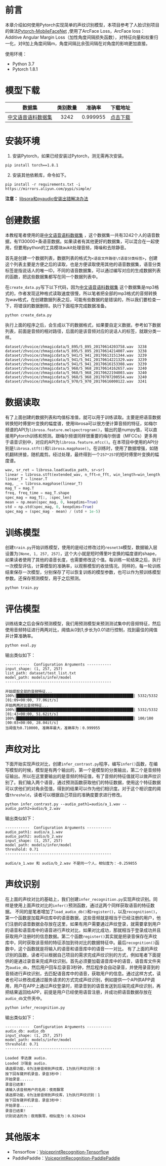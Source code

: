 # 前言
本章介绍如何使用Pytorch实现简单的声纹识别模型，本项目参考了人脸识别项目的做法[Pytorch-MobileFaceNet](https://github.com/yeyupiaoling/Pytorch-MobileFaceNet)  ,使用了ArcFace Loss，ArcFace loss：Additive Angular Margin Loss（加性角度间隔损失函数），对特征向量和权重归一化，对θ加上角度间隔m，角度间隔比余弦间隔在对角度的影响更加直接。

使用环境：

 - Python 3.7
 - Pytorch 1.8.1

# 模型下载
| 数据集 | 类别数量 | 准确率 | 下载地址 |
| :---: |:---: |  :---: | :---: |
| [中文语音语料数据集](https://github.com/KuangDD/zhvoice)| 3242 | 0.999955 | [点击下载](https://download.csdn.net/download/qq_33200967/20045269) |

# 安装环境
1. 安装Pytorch，如果已经安装过Pytorch，测无需再次安装。
```shell
pip install torch==1.8.1
```

2. 安装其他依赖库，命令如下。
```shell
pip install -r requirements.txt -i https://mirrors.aliyun.com/pypi/simple/
```

**注意：** [libsora和pyaudio安装出错解决办法](docs/faq.md)

# 创建数据
本教程笔者使用的是[中文语音语料数据集](https://github.com/KuangDD/zhvoice) ，这个数据集一共有3242个人的语音数据，有1130000+条语音数据。如果读者有其他更好的数据集，可以混合在一起使用，但要用python的工具模块aukit处理音频，降噪和去除静音。

首先是创建一个数据列表，数据列表的格式为`<语音文件路径\t语音分类标签>`，创建这个列表主要是方便之后的读取，也是方便读取使用其他的语音数据集，语音分类标签是指说话人的唯一ID，不同的语音数据集，可以通过编写对应的生成数据列表的函数，把这些数据集都写在同一个数据列表中。

在`create_data.py`写下以下代码，因为[中文语音语料数据集](https://github.com/KuangDD/zhvoice) 这个数据集是mp3格式的，作者发现这种格式读取速度很慢，所以笔者把全部的mp3格式的音频转换为wav格式，在创建数据列表之后，可能有些数据的是错误的，所以我们要检查一下，将错误的数据删除。执行下面程序完成数据准备。
```shell
python create_data.py
```

执行上面的程序之后，会生成以下的数据格式，如果要自定义数据，参考如下数据列表，前面是音频的相对路径，后面的是该音频对应的说话人的标签，就跟分类一样。
```
dataset/zhvoice/zhmagicdata/5_895/5_895_20170614203758.wav	3238
dataset/zhvoice/zhmagicdata/5_895/5_895_20170614214007.wav	3238
dataset/zhvoice/zhmagicdata/5_941/5_941_20170613151344.wav	3239
dataset/zhvoice/zhmagicdata/5_941/5_941_20170614221329.wav	3239
dataset/zhvoice/zhmagicdata/5_941/5_941_20170616153308.wav	3239
dataset/zhvoice/zhmagicdata/5_968/5_968_20170614162657.wav	3240
dataset/zhvoice/zhmagicdata/5_968/5_968_20170622194003.wav	3240
dataset/zhvoice/zhmagicdata/5_968/5_968_20170707200554.wav	3240
dataset/zhvoice/zhmagicdata/5_970/5_970_20170616000122.wav	3241
```

# 数据读取
有了上面创建的数据列表和均值标准值，就可以用于训练读取。主要是把语音数据转换短时傅里叶变换的幅度谱，使用librosa可以很方便计算音频的特征，如梅尔频谱的API为`librosa.feature.melspectrogram()`，输出的是numpy值，可以直接用Pytorch训练和预测。跟梅尔频谱同样很重要的梅尔倒谱（MFCCs）更多用于语音识别中，对应的API为`librosa.feature.mfcc()`。在本项目中使用的API分别是`librosa.stft()`和`librosa.magphase()`。在训练时，使用了数据增强，如随机翻转拼接，随机裁剪。经过处理，最终得到一个`257*257`的短时傅里叶变换的幅度谱。
```python
wav, sr_ret = librosa.load(audio_path, sr=sr)
linear = librosa.stft(extended_wav, n_fft=n_fft, win_length=win_length, hop_length=hop_length)
linear_T = linear.T
mag, _ = librosa.magphase(linear_T)
mag_T = mag.T
freq, freq_time = mag_T.shape
spec_mag = mag_T[:, :spec_len]
mean = np.mean(spec_mag, 0, keepdims=True)
std = np.std(spec_mag, 0, keepdims=True)
spec_mag = (spec_mag - mean) / (std + 1e-5)
```


# 训练模型
创建`train.py`开始训练模型，使用的是经过修改过的`resnet34`模型，数据输入层设置为`[None, 1, 257, 257]`，这个大小就是短时傅里叶变换的幅度谱的shape，如果读者使用了其他的语音长度，也需要修改这个值。每训练一轮结束之后，执行一次模型评估，计算模型的准确率，以观察模型的收敛情况。同样的，每一轮训练结束保存一次模型，分别保存了可以恢复训练的模型参数，也可以作为预训练模型参数。还保存预测模型，用于之后预测。
```shell
python train.py
```

# 评估模型
训练结束之后会保存预测模型，我们用预测模型来预测测试集中的音频特征，然后使用音频特征进行两两对比，阈值从0到1,步长为0.01进行控制，找到最佳的阈值并计算准确率。
```shell
python eval.py
```

输出类似如下：
```shell
-----------  Configuration Arguments -----------
input_shape: (1, 257, 257)
list_path: dataset/test_list.txt
model_path: models/infer/model
------------------------------------------------

开始提取全部的音频特征...
100%|█████████████████████████████████████████████████████| 5332/5332 [01:09<00:00, 77.06it/s]
开始两两对比音频特征...
100%|█████████████████████████████████████████████████████| 5332/5332 [01:43<00:00, 51.62it/s]
100%|█████████████████████████████████████████████████████| 100/100 [00:03<00:00, 28.04it/s]
当阈值为0.710000, 准确率最大，准确率为：0.999955
```

# 声纹对比
下面开始实现声纹对比，创建`infer_contrast.py`程序，编写`infer()`函数，在编写模型的时候，模型是有两个输出的，第一个是模型的分类输出，第二个是音频特征输出。所以在这里要输出的是音频的特征值，有了音频的特征值就可以做声纹识别了。我们输入两个语音，通过预测函数获取他们的特征数据，使用这个特征数据可以求他们的对角余弦值，得到的结果可以作为他们相识度。对于这个相识度的阈值`threshold`，读者可以根据自己项目的准确度要求进行修改。
```shell
python infer_contrast.py --audio_path1=audio/a_1.wav --audio_path2=audio/b_2.wav
```

输出类似如下：
```
-----------  Configuration Arguments -----------
audio_path1: audio/a_1.wav
audio_path2: audio/b_2.wav
input_shape: (1, 257, 257)
model_path: models/infer/model
threshold: 0.71
------------------------------------------------

audio/a_1.wav 和 audio/b_2.wav 不是同一个人，相似度为：-0.259855
```


# 声纹识别
在上面的声纹对比的基础上，我们创建`infer_recognition.py`实现声纹识别。同样是使用上面声纹对比的`infer()`预测函数，通过这两个同样获取语音的特征数据。 不同的是笔者增加了`load_audio_db()`和`register()`，以及`recognition()`，第一个函数是加载声纹库中的语音数据，这些音频就是相当于已经注册的用户，他们注册的语音数据会存放在这里，如果有用户需要通过声纹登录，就需要拿到用户的语音和语音库中的语音进行声纹对比，如果对比成功，那就相当于登录成功并且获取用户注册时的信息数据。第二个函数`register()`其实就是把录音保存在声纹库中，同时获取该音频的特征添加到待对比的数据特征中。最后`recognition()`函数中，这个函数就是将输入的语音和语音库中的语音一一对比。
有了上面的声纹识别的函数，读者可以根据自己项目的需求完成声纹识别的方式，例如笔者下面提供的是通过录音来完成声纹识别。首先必须要加载语音库中的语音，语音库文件夹为`audio_db`，然后用户回车后录音3秒钟，然后程序会自动录音，并使用录音到的音频进行声纹识别，去匹配语音库中的语音，获取用户的信息。通过这样方式，读者也可以修改成通过服务请求的方式完成声纹识别，例如提供一个API供APP调用，用户在APP上通过声纹登录时，把录音到的语音发送到后端完成声纹识别，再把结果返回给APP，前提是用户已经使用语音注册，并成功把语音数据存放在`audio_db`文件夹中。
```shell
python infer_recognition.py
```

输出类似如下：
```
-----------  Configuration Arguments -----------
audio_db: audio_db
input_shape: (1, 257, 257)
model_path: models/infer/model
threshold: 0.71
------------------------------------------------

Loaded 李达康 audio.
Loaded 沙瑞金 audio.
请选择功能，0为注册音频到声纹库，1为执行声纹识别：0
按下回车键开机录音，录音3秒中：
开始录音......
录音已结束!
请输入该音频用户的名称：夜雨飘零
请选择功能，0为注册音频到声纹库，1为执行声纹识别：1
按下回车键开机录音，录音3秒中：
开始录音......
录音已结束!
识别说话的为：夜雨飘零，相似度为：0.920434
```

# 其他版本
 - Tensorflow：[VoiceprintRecognition-Tensorflow](https://github.com/yeyupiaoling/VoiceprintRecognition-Tensorflow)
 - PaddlePaddle：[VoiceprintRecognition-PaddlePaddle](https://github.com/yeyupiaoling/VoiceprintRecognition-PaddlePaddle)
